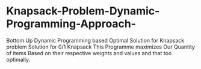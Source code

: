 # Knapsack-Problem-Dynamic-Programming-Approach-
Bottom Up Dynamic Programming based Optimal Solution for Knapsack problem
Solution for 0/1 Knapsack
This Programme maximizes Our Quantity of items Based on their respective weights and values and that too optimally.

